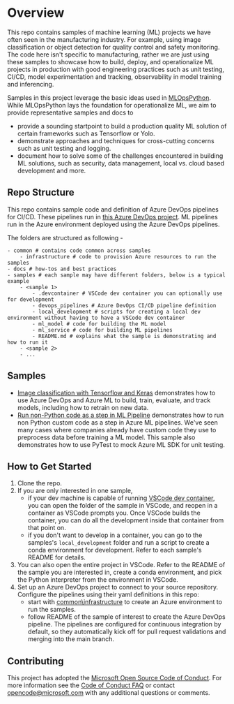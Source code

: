 # Overview

This repo contains samples of machine learning (ML) projects we have often seen in the manufacturing industry. For example, using image classification or object detection for quality control and safety monitoring. The code here isn't specific to manufacturing, rather we are just using these samples to showcase how to build, deploy, and operationalize ML projects in production with good engineering practices such as unit testing, CI/CD, model experimentation and tracking, observability in model training and inferencing.

Samples in this project leverage the basic ideas used in [MLOpsPython](https://github.com/microsoft/MLOpsPython). While MLOpsPython lays the foundation for operationalize ML, we aim to provide representative samples and docs to 
- provide a sounding startpoint to build a production quality ML solution of certain frameworks such as Tensorflow or Yolo.
- demonstrate approaches and techniques for cross-cutting concerns such as unit testing and logging.
- document how to solve some of the challenges encountered in building ML solutions, such as security, data management, local vs. cloud based development and more. 

## Repo Structure

This repo contains sample code and definition of Azure DevOps pipelines for CI/CD. These pipelines run in [this Azure DevOps project](https://dev.azure.com/cse-manufacturing/MLOpsManufacturing/_build?view=folders). ML pipelines run in the Azure environment deployed using the Azure DevOps pipelines.

The folders are structured as following - 
```
- common # contains code common across samples
    - infrastructure # code to provision Azure resources to run the samples
- docs # how-tos and best practices
- samples # each sample may have different folders, below is a typical example
    - <sample 1>
        - .devcontainer # VSCode dev container you can optionally use for development
        - devops_pipelines # Azure DevOps CI/CD pipeline definition
        - local_development # scripts for creating a local dev environment without having to have a VSCode dev container
        - ml_model # code for building the ML model
        - ml_service # code for building ML pipelines
        - README.md # explains what the sample is demonstrating and how to run it
    - <sample 2>
    - ...
```

## Samples

- [Image classification with Tensorflow and Keras](samples/image-classification-tensorflow) demonstrates how to use Azure DevOps and Azure ML to build, train, evaluate, and track models, including how to retrain on new data. 
- [Run non-Python code as a step in ML Pipeline](samples/non-python-preprocess) demonstrates how to run non Python custom code as a step in Azure ML pipelines. We've seen many cases where companies already have custom code they use to preprocess data before training a ML model. This sample also demonstrates how to use PyTest to mock Azure ML SDK for unit testing.

## How to Get Started

1. Clone the repo.
2. If you are only interested in one sample,
    * if your dev machine is capable of running [VSCode dev container](https://code.visualstudio.com/docs/remote/containers-tutorial), you can open the folder of the sample in VSCode, and reopen in a container as VSCode prompts you. Once VSCode builds the container, you can do all the development inside that container from that point on.
    * if you don't want to develop in a container, you can go to the samples's `local_development` folder and run a script to create a conda environment for development. Refer to each sample's README for details.
3. You can also open the entire project in VSCode. Refer to the README of the sample you are interested in, create a conda environment, and pick the Python interpreter from the environment in VSCode.
4. Set up an Azure DevOps project to connect to your source repository. Configure the pipelines using their yaml definitions in this repo:
    * start with [common\infrastructure](common\infrastructure\README.md) to create an Azure environment to run the samples.
    * follow README of the sample of interest to create the Azure DevOps pipeline. The pipelines are configured for continuous integration by default, so they automatically kick off for pull request validations and merging into the main branch.

## Contributing

This project has adopted the [Microsoft Open Source Code of Conduct](https://opensource.microsoft.com/codeofconduct/). For more information see the [Code of Conduct FAQ](https://opensource.microsoft.com/codeofconduct/faq/) or contact [opencode@microsoft.com](mailto:opencode@microsoft.com) with any additional questions or comments.
